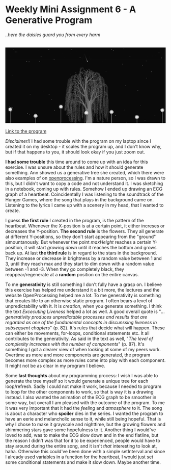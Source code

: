 # Weekly Mini Assignment 6 - A Generative Program
###### ..here the daisies guard you from every harm

![alt text](miniex6snap.PNG)

[Link to the program](https://rawgit.com/nborgbjerg/mini_ex/master/miniex_6/empty-example/index.html)


*Disclaimer!!* I had some trouble with the program on my laptop since I created it on my desktop - it scales the program up, and I don't know why, but if that happens to you, it should look okay if you just zoom out.


**I had some trouble** this time around to come up with an idea for this exercise. I was unsure about the rules and how it should generate something. Ann showed us a generative tree she created, which there were also examples of on [openprocessing](https://www.openprocessing.org/sketch/184276). I'm a nature person, so I was drawn to this, but I didn't want to copy a code and not understand it. I was sketching in a notebook, coming up with rules. Somehow I ended up drawing an ECG graph of a heartbeat. Coincidentally I was listening to the soundtrack of the Hunger Games, where the song that plays in the background came on. Listening to the lyrics I came up with a scenery in my head, that I wanted to create.

I guess **the first rule** I created in the program, is the pattern of the heartbeat. Whenever the X-position is at a certain point, it either increses or decreases the Y-position.
**The second rule** is the flowers. They all generate at different Y-positions, so they don't start appearing from the "ground" simountanously. But whenever the point *maxHeight* reaches a certain Y-position, it will start *growing down* until it reaches the bottom and grows back up.
At last **the third rule** is in regard to the stars in the background. They increase or decrease in brightness by a random value between 1 and 3, until they reach max and they start to dim down with a random value between -1 and -3. When they go completely black, they reappear/regenerate at a **random** position on the entire canvas.

To me **generativity** is still something I don't fully have a grasp on. I believe this exercise has helped me understand it a bit more, the lectures and the website OpenProcessing helped me a lot. To me generativity is something that creates life to an otherwise static program. I often bears a level of unpredictability with it. It is *creation*, when you generate something. I think the text *Excecuting Liveness* helped a lot as well. A good overall quote is "*... generativity produces unpredictable processes and results that are regarded as one of the fundamental concepts in discunssing liveness in subsequent chapters*" (p. 82). It's rules that decide what will happen. These can either be movements, for-loops, conditional statements etc. It all contributes to the generativity. As said in the text as well, "*The level of complexity increases with the number of components*" (p. 87). It's something I got a clearer view of when looking at some of my peers work. Overtime as more and more components are generated, the program becomes more complex as more rules come into play with each component. It might not be as clear in my program I believe.

Some **last thoughts** about my programming process:
I wish I was able to generate the tree myself so it would generate a unique tree for each loop/refresh. Sadly I could not make it work, because I needed to program to loop for the other components to work, so that is way it is a drawing instead. I also wanted the animation of the ECG graph to be smoother in some way, but overall I am pleased with the outcome of the program.
To me it was very important that it had the *feeling* and *atmosphere* to it. The song is about a character who **spoiler** dies in the series. I wanted the program to have an eerie and melancholic sense to it, while still being hopeful. That is why I chose to make it grayscale and nighttime, but the growing flowers and shimmering stars gave some hopefulness to it.
Another thing I would've loved to add, was to make the ECG slow down and in the end flatline, but the reason I didn't was that for it to be experienced, people would have to stay around during the entire song, and it isn't *that* interesting to look at, haha. Otherwise this could've been done with a simple setInterval and since I already used variables in a function for the heartbeat, I would just set some conditional statements and make it slow down. Maybe another time.
